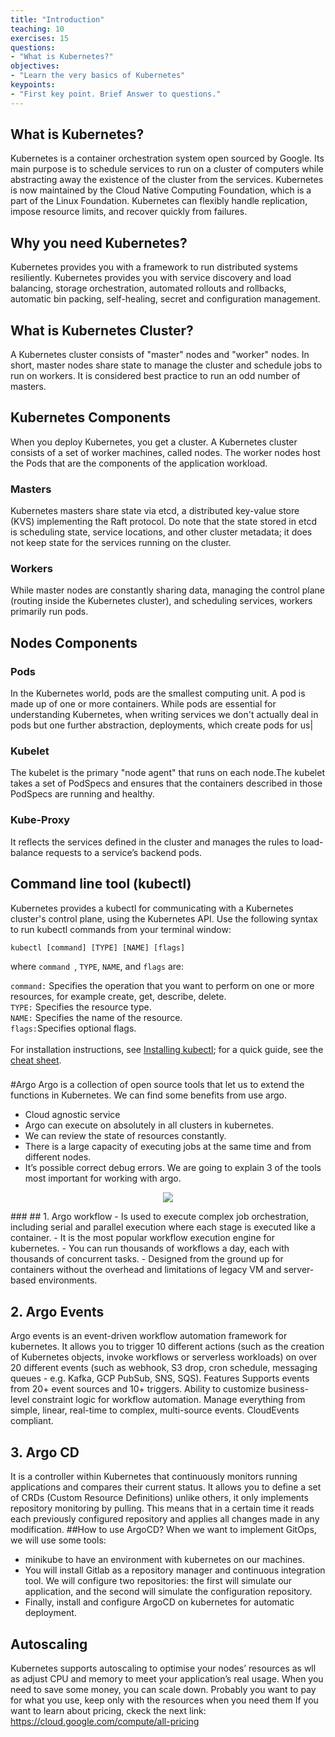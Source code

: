 ```yaml
---
title: "Introduction"
teaching: 10
exercises: 15
questions:
- "What is Kubernetes?"
objectives:
- "Learn the very basics of Kubernetes"
keypoints:
- "First key point. Brief Answer to questions."
---
```

## What is Kubernetes?
Kubernetes is a container orchestration system open sourced by Google. Its main purpose is to schedule services to run on a cluster of computers while abstracting away the existence of the cluster from the services. Kubernetes is now maintained by the Cloud Native Computing Foundation, which is a part of the Linux Foundation. Kubernetes can flexibly handle replication, impose resource limits, and recover quickly from failures.

## Why you need Kubernetes?
Kubernetes provides you with a framework to run distributed systems resiliently. Kubernetes provides you with service discovery and load balancing, storage orchestration, automated rollouts and rollbacks, automatic bin packing, self-healing, secret and configuration management. 

## What is Kubernetes Cluster?
A Kubernetes cluster consists of "master" nodes and "worker" nodes. In short, master nodes share state to manage the cluster and schedule jobs to run on workers. It is considered best practice to run an odd number of masters.

## Kubernetes Components
When you deploy Kubernetes, you get a cluster. A Kubernetes cluster consists of a set of worker machines, called nodes. The worker nodes host the Pods that are the components of the application workload.

### Masters
Kubernetes masters share state via etcd, a distributed key-value store (KVS) implementing the Raft protocol. Do note that the state stored in etcd is scheduling state, service locations, and other cluster metadata; it does not keep state for the services running on the cluster.

### Workers
While master nodes are constantly sharing data, managing the control plane (routing inside the Kubernetes cluster), and scheduling services, workers primarily run pods.

## Nodes Components
### Pods 
In the Kubernetes world, pods are the smallest computing unit. A pod is made up of one or more containers. While pods are essential for understanding Kubernetes, when writing services we don't actually deal in pods but one further abstraction, deployments, which create pods for us|
### Kubelet 
The kubelet is the primary "node agent" that runs on each node.The kubelet takes a set of PodSpecs and ensures that the containers described in those PodSpecs are running and healthy. 
### Kube-Proxy 
It reflects the services defined in the cluster and manages the rules to load-balance requests to a service’s backend pods.

## Command line tool (kubectl)
Kubernetes provides a kubectl for communicating with a Kubernetes cluster's control plane, using the Kubernetes API.
Use the following syntax to run kubectl commands from your terminal window:
~~~
kubectl [command] [TYPE] [NAME] [flags]
~~~
where ```command ```, ```TYPE```, ```NAME```, and ```flags``` are:

```command:``` Specifies the operation that you want to perform on one or more resources, for example create, get, describe, delete.
<br />```TYPE:``` Specifies the resource type.
<br />```NAME:``` Specifies the name of the resource. 
<br /> ```flags:```Specifies optional flags. 
<br />
<br />For installation instructions, see [Installing kubectl](https://kubernetes.io/docs/tasks/tools/#kubectl); for a quick guide, see the [cheat sheet](https://kubernetes.io/docs/reference/kubectl/cheatsheet/).
###

#Argo
Argo is a collection of open source tools that let us to extend the functions in Kubernetes. We can find some benefits from use argo.
- Cloud agnostic service
- Argo can execute on absolutely in all clusters in kubernetes.
- We can review the state of resources constantly.
- There is a large capacity of executing jobs at the same time and from different nodes.
- It’s possible correct debug errors.
We are going to explain 3 of the tools most important for working with argo.
<p align="center">
  <img src="https://user-images.githubusercontent.com/70413460/176803763-43e3943f-0e55-47b0-8446-662d692dbb7a.png">
</p>
###
## 1. Argo workflow
- Is used to execute complex job orchestration, including serial and parallel execution where each stage is executed like a container.
- It is the most popular workflow execution engine for kubernetes.
- You can run thousands of workflows a day, each with thousands of concurrent tasks.
- Designed from the ground up for containers without the overhead and limitations of legacy VM and server-based environments. 

## 2. Argo Events
Argo events is an event-driven workflow automation framework for kubernetes. It allows you to trigger 10 different actions (such as the creation of Kubernetes objects, invoke workflows or serverless workloads) on over 20 different events (such as webhook, S3 drop, cron schedule, messaging queues - e.g. Kafka, GCP PubSub, SNS, SQS).
Features
Supports events from 20+ event sources and 10+ triggers.
Ability to customize business-level constraint logic for workflow automation.
Manage everything from simple, linear, real-time to complex, multi-source events.
CloudEvents compliant.

## 3. Argo CD
It is a controller within Kubernetes that continuously monitors running applications and compares their current status. It allows you to define a set of CRDs (Custom Resource Definitions) unlike others, it only implements repository monitoring by pulling. This means that in a certain time it reads each previously configured repository and applies all changes made in any modification.
##How to use ArgoCD?
When we want to implement GitOps, we will use some tools:
- minikube to have an environment with kubernetes on our machines.
- You will install Gitlab as a repository manager and continuous integration tool. We will configure two repositories: the first will simulate our application, and the second will simulate the configuration repository.
- Finally, install and configure ArgoCD on kubernetes for automatic deployment.


## Autoscaling
Kubernetes supports autoscaling to optimise your nodes’ resources as wll as adjust CPU and memory to meet your application’s real usage. When you need to save some money, you can scale down. Probably you want to pay for what you use, keep only with the resources when you need them
If you want to learn about pricing, ckeck the next link: https://cloud.google.com/compute/all-pricing



